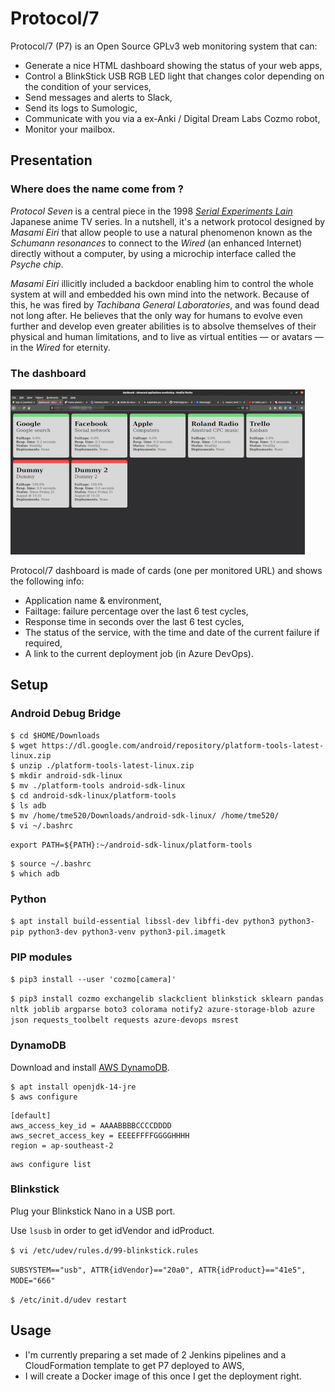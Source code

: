 # Protocol/7

Protocol/7 (P7) is an Open Source GPLv3 web monitoring system that can:

- Generate a nice HTML dashboard showing the status of your web apps,
- Control a BlinkStick USB RGB LED light that changes color depending on the condition of your services,
- Send messages and alerts to Slack,
- Send its logs to Sumologic,
- Communicate with you via a ex-Anki / Digital Dream Labs Cozmo robot,
- Monitor your mailbox.

## Presentation

### Where does the name come from ?

*Protocol Seven* is a central piece in the 1998 [*Serial Experiments Lain*](https://en.wikipedia.org/wiki/Serial_Experiments_Lain) Japanese anime TV series. In a nutshell, it's a network protocol designed by *Masami Eiri* that allow people to use a natural phenomenon known as the *Schumann resonances* to connect to the *Wired* (an enhanced Internet) directly without a computer, by using a microchip interface called the *Psyche chip*.

*Masami Eiri* illicitly included a backdoor enabling him to control the whole system at will and embedded his own mind into the network. Because of this, he was fired by *Tachibana General Laboratories*, and was found dead not long after. He believes that the only way for humans to evolve even further and develop even greater abilities is to absolve themselves of their physical and human limitations, and to live as virtual entities — or avatars — in the *Wired* for eternity.

### The dashboard

![Protocol/7 dashboard preview](p7dashboard01.png)

Protocol/7 dashboard is made of cards (one per monitored URL) and shows the following info:

- Application name & environment,
- Failtage: failure percentage over the last 6 test cycles,
- Response time in seconds over the last 6 test cycles,
- The status of the service, with the time and date of the current failure if required,
- A link to the current deployment job (in Azure DevOps).

## Setup

### Android Debug Bridge

```
$ cd $HOME/Downloads
$ wget https://dl.google.com/android/repository/platform-tools-latest-linux.zip
$ unzip ./platform-tools-latest-linux.zip
$ mkdir android-sdk-linux
$ mv ./platform-tools android-sdk-linux
$ cd android-sdk-linux/platform-tools
$ ls adb
$ mv /home/tme520/Downloads/android-sdk-linux/ /home/tme520/
$ vi ~/.bashrc
```
`export PATH=${PATH}:~/android-sdk-linux/platform-tools`
```
$ source ~/.bashrc
$ which adb
```
### Python
`$ apt install build-essential libssl-dev libffi-dev python3 python3-pip python3-dev python3-venv python3-pil.imagetk`

### PIP modules
`$ pip3 install --user 'cozmo[camera]'`

`$ pip3 install cozmo exchangelib slackclient blinkstick sklearn pandas nltk joblib argparse boto3 colorama notify2 azure-storage-blob azure json requests_toolbelt requests azure-devops msrest`

### DynamoDB
Download and install [AWS DynamoDB](https://docs.aws.amazon.com/amazondynamodb/latest/developerguide/DynamoDBLocal.DownloadingAndRunning.html).

```
$ apt install openjdk-14-jre
$ aws configure
```

```
[default]
aws_access_key_id = AAAABBBBCCCCDDDD
aws_secret_access_key = EEEEFFFFGGGGHHHH
region = ap-southeast-2
```

```
aws configure list
```

### Blinkstick

Plug your Blinkstick Nano in a USB port.

Use `lsusb` in order to get idVendor and idProduct.

`$ vi /etc/udev/rules.d/99-blinkstick.rules`

`SUBSYSTEM=="usb", ATTR{idVendor}=="20a0", ATTR{idProduct}=="41e5", MODE="666"`

`$ /etc/init.d/udev restart`

## Usage

- I'm currently preparing a set made of 2 Jenkins pipelines and a CloudFormation template to get P7 deployed to AWS,
- I will create a Docker image of this once I get the deployment right.